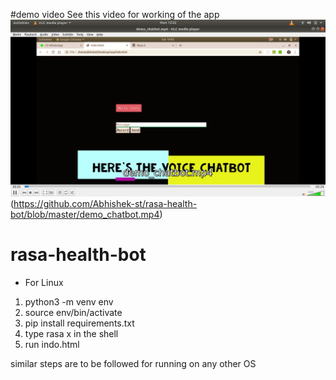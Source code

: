 #demo video
See this video for working of the app
<img src="https://github.com/Abhishek-st/rasa-health-bot/blob/master/Screenshot%20from%202020-07-27%2012-22-51.png" />
(https://github.com/Abhishek-st/rasa-health-bot/blob/master/demo_chatbot.mp4)

# rasa-health-bot
- For Linux 
1) python3 -m venv env
2) source env/bin/activate
3) pip install requirements.txt
4) type rasa x in the shell
5) run indo.html

similar steps are to be followed for running on any other OS
